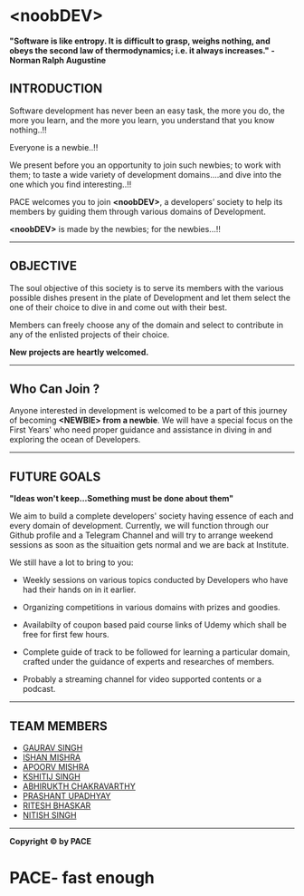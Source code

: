 # \<noobDEV>
**"Software is like entropy. It is difficult to grasp, weighs nothing, and obeys the second law of thermodynamics; i.e. it always increases."
                                                                                                                   - Norman Ralph Augustine**   
                                          
                                          
## INTRODUCTION

Software development has never been an easy task, the more you do, the more you learn, and the more you learn, you understand that you know nothing..\!!

Everyone is a newbie..!!

We present before you an opportunity to join such newbies; to work with them;
to taste a wide variety of development domains....and dive into the one which you find interesting..!!

PACE welcomes you to join **\<noobDEV>**, a developers’ society to help its members by guiding them through various domains of Development.  
  
**\<noobDEV>** is made by the newbies; for the newbies...!!
 
---

## OBJECTIVE

The soul objective of this society is to serve its members with the various possible dishes present in the plate of Development and let them select the one of their choice to dive in and come out with their best.

Members can freely choose any of the domain and select to contribute in any of the enlisted projects of their choice.

**New projects are heartly welcomed.**

---



## Who Can Join ?

Anyone interested in development is welcomed to be a part of this journey of becoming **\<NEWBIE> from a newbie**.
We will have a special focus on the First Years' who need proper guidance and assistance in diving in and exploring the ocean of Developers.


--- 

## FUTURE GOALS

**"Ideas won't keep...Something must be done about them"**

We aim to build a complete developers' society having essence of each and every domain of development. Currently, we will function through our Github profile and a Telegram Channel and will try to arrange weekend sessions as soon as the situaition gets normal and we are back at Institute.

We still have a lot to bring to you:
- Weekly sessions on various topics conducted by Developers who have had their hands on in it earlier.

- Organizing competitions in various domains with prizes and goodies.

- Availabilty of coupon based paid course links of Udemy which shall be free for first few hours.

- Complete guide of track to be followed for learning a particular domain, crafted under the guidance of experts and researches of members.

- Probably a streaming channel for video supported contents or a podcast.   


*****

## TEAM MEMBERS
  - [GAURAV SINGH](https://github.com/orgs/noobDevelopers/people/GauravSingh9356)
  - [ISHAN MISHRA](https://github.com/orgs/noobDevelopers/people/ishanExtreme)
  - [APOORV MISHRA](https://github.com/orgs/noobDevelopers/people/APOORVMISHRA21)
  - [KSHITIJ SINGH](https://github.com/orgs/noobDevelopers/people/Kshitij-10)
  - [ABHIRUKTH CHAKRAVARTHY](https://github.com/orgs/noobDevelopers/people/abhirukth)
  - [PRASHANT UPADHYAY](https://github.com/)
  - [RITESH BHASKAR](https://github.com/)
  - [NITISH SINGH](https://github.com/)


----
**Copyright © by PACE**
# PACE- fast enough



